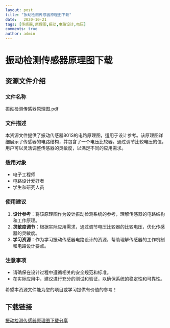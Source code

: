 ```yaml
---
layout: post
title: "振动检测传感器原理图下载"
date:   2020-10-21
tags: [传感器,原理图,振动,电路设计,电压]
comments: true
author: admin
---
```

# 振动检测传感器原理图下载

## 资源文件介绍

### 文件名称
振动检测传感器原理图.pdf

### 文件描述
本资源文件提供了振动传感器801S的电路原理图，适用于设计参考。该原理图详细展示了传感器的电路结构，并包含了一个电压比较器。通过调节比较电压的值，用户可以灵活调整传感器的灵敏度，以满足不同的应用需求。

### 适用对象
- 电子工程师
- 电路设计爱好者
- 学生和研究人员

### 使用建议
1. **设计参考**：将该原理图作为设计振动检测系统的参考，理解传感器的电路结构和工作原理。
2. **灵敏度调节**：根据实际应用需求，通过调节电压比较器的比较电压，优化传感器的灵敏度。
3. **学习资源**：作为学习振动传感器电路设计的资源，帮助理解传感器的工作机制和电路设计要点。

### 注意事项
- 请确保在设计过程中遵循相关的安全规范和标准。
- 在实际应用中，建议进行充分的测试和验证，以确保系统的稳定性和可靠性。

希望本资源文件能为您的项目或学习提供有价值的参考！

## 下载链接

[振动检测传感器原理图下载分享](https://pan.quark.cn/s/1707e62c5c97)